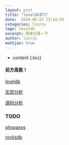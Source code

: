 ```yaml
---
layout: post
title: "leveldb学习"
date:  2019-06-23 23:14:54
categories: linrix
tags: leveldb
excerpt: 简单记录一下
author: linrix
mathjax: true
---
```


* content
{:toc}

#### 前方高能！
[leveldb](https://github.com/google/leveldb)

[实现分析](http://taobaofed.org/blog/2017/07/05/leveldb-analysis/)

[源码分析](https://www.zhihu.com/people/programjerry/posts?page=1)

### TODO
[phxpaxos](https://github.com/Tencent/phxpaxos)

[rocksdb](https://github.com/facebook/rocksdb)
